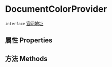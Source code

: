 # DocumentColorProvider
`interface` [官网地址](https://microsoft.github.io/monaco-editor/docs.html#interfaces/languages.DocumentColorProvider.html)
## 属性 Properties
## 方法 Methods

